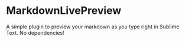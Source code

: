 # MarkdownLivePreview

A simple plugin to preview your markdown as you type right in Sublime Text.
No dependencies!
